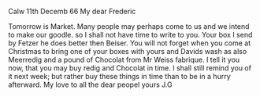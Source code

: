  Calw 11th Decemb 66
My dear Frederic

Tomorrow is Market. Many people may perhaps come to us and we intend to make our goodle. so I shall not have time to write to you. Your box I send by Fetzer he does better then Beiser. You will not forget when you come at Christmas to bring one of your boxes with yours and Davids wash as also Meerredig and a pound of Chocolat from Mr Weiss fabrique. I tell it you now, that you may buy redig and Chocolat in time. I shall still remind you of it next week; but rather buy these things in time than to be in a hurry afterward. My love to all the dear peopel
 yours J.G
